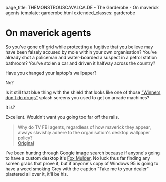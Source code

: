page_title: THEMONSTROUSCAVALCA.DE - The Garderobe - On maverick agents
template: garderobe.html
extended_classes: garderobe

# On maverick agents

So you've gone off grid while protecting a fugitive that you believe may have been falsely accused by mole within your own organisation? 
You've already shot a policeman and water-boarded a suspect in a petrol station bathroom? You've stolen a car and driven it halfway across the country?

Have you changed your laptop's wallpaper?

No?

Is it still that blue thing with the shield that looks like one of those ["Winners don't do drugs"](https://twitter.com/SVUFutureDrugs) splash screens you used to get on arcade machines?

It is?

Excellent. Wouldn't want you going too far off the rails.

> Why do TV FBI agents, regardless of how maverick they appear, always slavishly adhere to the organisation's desktop wallpaper policy?<br />
[Original](https://twitter.com/FatConan/statuses/371279813006196736)

I've been hunting through Google image search because if anyone's going to have a custom desktop it's [Fox Mulder](https://en.wikipedia.org/wiki/Fox_Mulder).
No luck thus far finding any screen grabs that prove it, but if anyone's copy of Windows 95 is going to have a weed 
smoking Grey with the caption "Take me to your dealer" plastered all over it, it'll be his.